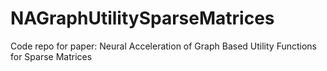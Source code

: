 # NAGraphUtilitySparseMatrices
Code repo for paper: Neural Acceleration of Graph Based Utility Functions for Sparse Matrices

